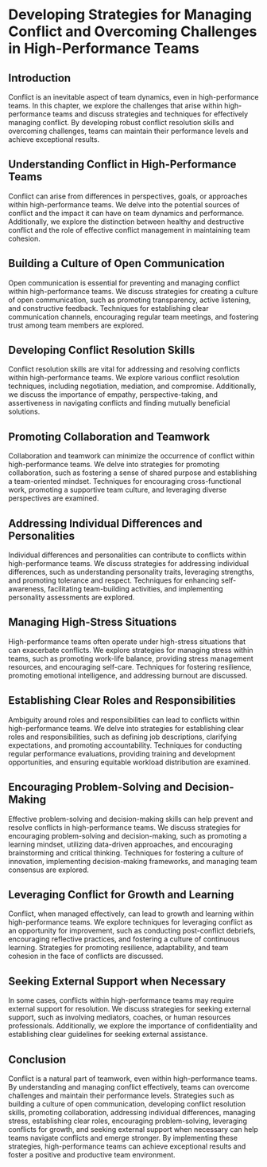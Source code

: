 # Developing Strategies for Managing Conflict and Overcoming Challenges in High-Performance Teams

## Introduction

Conflict is an inevitable aspect of team dynamics, even in high-performance teams. In this chapter, we explore the challenges that arise within high-performance teams and discuss strategies and techniques for effectively managing conflict. By developing robust conflict resolution skills and overcoming challenges, teams can maintain their performance levels and achieve exceptional results.

## Understanding Conflict in High-Performance Teams

Conflict can arise from differences in perspectives, goals, or approaches within high-performance teams. We delve into the potential sources of conflict and the impact it can have on team dynamics and performance. Additionally, we explore the distinction between healthy and destructive conflict and the role of effective conflict management in maintaining team cohesion.

## Building a Culture of Open Communication

Open communication is essential for preventing and managing conflict within high-performance teams. We discuss strategies for creating a culture of open communication, such as promoting transparency, active listening, and constructive feedback. Techniques for establishing clear communication channels, encouraging regular team meetings, and fostering trust among team members are explored.

## Developing Conflict Resolution Skills

Conflict resolution skills are vital for addressing and resolving conflicts within high-performance teams. We explore various conflict resolution techniques, including negotiation, mediation, and compromise. Additionally, we discuss the importance of empathy, perspective-taking, and assertiveness in navigating conflicts and finding mutually beneficial solutions.

## Promoting Collaboration and Teamwork

Collaboration and teamwork can minimize the occurrence of conflict within high-performance teams. We delve into strategies for promoting collaboration, such as fostering a sense of shared purpose and establishing a team-oriented mindset. Techniques for encouraging cross-functional work, promoting a supportive team culture, and leveraging diverse perspectives are examined.

## Addressing Individual Differences and Personalities

Individual differences and personalities can contribute to conflicts within high-performance teams. We discuss strategies for addressing individual differences, such as understanding personality traits, leveraging strengths, and promoting tolerance and respect. Techniques for enhancing self-awareness, facilitating team-building activities, and implementing personality assessments are explored.

## Managing High-Stress Situations

High-performance teams often operate under high-stress situations that can exacerbate conflicts. We explore strategies for managing stress within teams, such as promoting work-life balance, providing stress management resources, and encouraging self-care. Techniques for fostering resilience, promoting emotional intelligence, and addressing burnout are discussed.

## Establishing Clear Roles and Responsibilities

Ambiguity around roles and responsibilities can lead to conflicts within high-performance teams. We delve into strategies for establishing clear roles and responsibilities, such as defining job descriptions, clarifying expectations, and promoting accountability. Techniques for conducting regular performance evaluations, providing training and development opportunities, and ensuring equitable workload distribution are examined.

## Encouraging Problem-Solving and Decision-Making

Effective problem-solving and decision-making skills can help prevent and resolve conflicts in high-performance teams. We discuss strategies for encouraging problem-solving and decision-making, such as promoting a learning mindset, utilizing data-driven approaches, and encouraging brainstorming and critical thinking. Techniques for fostering a culture of innovation, implementing decision-making frameworks, and managing team consensus are explored.

## Leveraging Conflict for Growth and Learning

Conflict, when managed effectively, can lead to growth and learning within high-performance teams. We explore techniques for leveraging conflict as an opportunity for improvement, such as conducting post-conflict debriefs, encouraging reflective practices, and fostering a culture of continuous learning. Strategies for promoting resilience, adaptability, and team cohesion in the face of conflicts are discussed.

## Seeking External Support when Necessary

In some cases, conflicts within high-performance teams may require external support for resolution. We discuss strategies for seeking external support, such as involving mediators, coaches, or human resources professionals. Additionally, we explore the importance of confidentiality and establishing clear guidelines for seeking external assistance.

## Conclusion

Conflict is a natural part of teamwork, even within high-performance teams. By understanding and managing conflict effectively, teams can overcome challenges and maintain their performance levels. Strategies such as building a culture of open communication, developing conflict resolution skills, promoting collaboration, addressing individual differences, managing stress, establishing clear roles, encouraging problem-solving, leveraging conflicts for growth, and seeking external support when necessary can help teams navigate conflicts and emerge stronger. By implementing these strategies, high-performance teams can achieve exceptional results and foster a positive and productive team environment.
